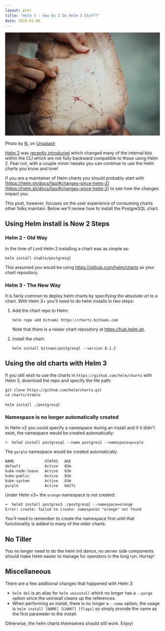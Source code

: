 ```yaml
---
layout: post
title: "Helm 3 - How Do I Do Helm 3 Stuff?"
date: 2020-01-08
---
```


![map](https://raw.githubusercontent.com/cweibel/ghost_blog_pics/master/n-RFId0_7kep4-unsplash-4.jpg)

Photo by [N.](https://unsplash.com/@ellladee?utm_source=unsplash&utm_medium=referral&utm_content=creditCopyText) on [Unsplash](https://unsplash.com/s/photos/filter?utm_source=unsplash&utm_medium=referral&utm_content=creditCopyText)

[Helm 3](https://helm.sh/) was [recently introduced](https://helm.sh/blog/helm-3-released/) which changed many of the internal bits within the CLI which are not fully backward compatible to those using Helm 2. Fear not, with a couple minor tweaks you can continue to use the Helm charts you know and love!

If you are a maintainer of Helm charts you should probably start with [https://helm.sh/docs/faq/#changes-since-helm-2](https://helm.sh/docs/faq/#changes-since-helm-2) to see how the changes impact you.

This post, however, focuses on the user experience of consuming charts other folks maintain.  Below we'll review how to install the PostgreSQL chart.

## Using Helm install is Now 2 Steps

### Helm 2 - Old Way

In the time of Lord Helm 2 installing a chart was as simple as:

```
helm install stable/postgresql
```

This assumed you would be using https://github.com/helm/charts as your chart repository.

### Helm 3 - The New Way

It is fairly common to deploy helm charts by specifying the absolute url to a chart. With Helm 3+ you'll need to do helm installs in two steps:

 1. Add the chart repo to Helm:
   
    ```
    helm repo add bitnami https://charts.bitnami.com
    ```
        
    Note that there is a newer chart repository at https://hub.helm.sh.

 2. Install the chart:

    ```
    helm install bitnami/postgresql --version 8.1.2
    ```
    
    
## Using the old charts with Helm 3

If you still wish to use the charts in `https://github.com/helm/charts` with Helm 3, download the repo and specify the file path:

```
git clone https://github.com/helm/charts.git
cd charts/stable

helm install ./postgresql
```

### Namespace is no longer automatically created

In Helm v2 you could specify a namespace during an install and if it didn't exist, the namespace would be created automatically:

```
➜  helm2 install postgresql --name postgres2 --namespace=purple
```

The `purple` namespace would be created automatically:

```
NAME              STATUS   AGE
default           Active   83m
kube-node-lease   Active   83m
kube-public       Active   83m
kube-system       Active   83m
purple            Active   6m27s
```

Under Helm v3+ the `orange` namespace is not created:

```
➜  helm3 install postgres3 ./postgresql --namespace=orange
Error: create: failed to create: namespaces "orange" not found
```

You'll need to remember to create the namespace first until that functionality is added to many of the older charts.

## No Tiller

You no longer need to do the helm init dance, no server side components should make Helm easier to manage for operators in the long run.  Hurray!

## Miscellaneous

There are a few additional changes that happened with Helm 3:

 - `helm del` is an alias for `helm uninstall` which no longer has a `--purge` option since the uninstall cleans up the references.
 - When performing an install, there is no longer a `--name` option, the usage is `helm install [NAME] [CHART] [flags]` so simply provide the name as the first parameter to the install.

Otherwise, the helm charts themselves should still work.  Enjoy!